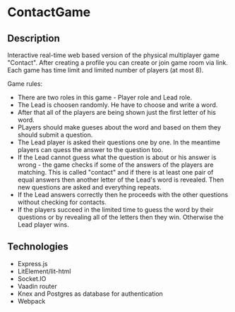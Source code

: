 # ContactGame
## Description
Interactive real-time web based version of the physical multiplayer game "Contact". 
After creating a profile you can create or join game room via link.
Each game has time limit and limited number of players (at most 8).

Game rules:
- There are two roles in this game - Player role and Lead role.
- The Lead is choosen randomly. He have to choose and write a word.
- After that all of the players are being shown just the first letter of his word.
- PLayers should make gueses about the word and based on them they should submit a question.
- The Lead player is asked their questions one by one. In the meantime players can quess the answer to the question too.
- If the Lead cannot guess what the question is about or his answer is wrong - the game checks if some of the answers of the players are matching. This is called "contact" and if there is at least one pair of equal answers then another letter of the Lead's word is revealed. Then new questions are asked and everything repeats.
- If the Lead answers correctly then he proceeds with the other questions without checking for contacts.
- If the players succeed in the limited time to guess the word by their questions or by revealing all of the letters then they win. Otherwise the Lead player wins.

## Technologies 
- Express.js
- LitElement/lit-html
- Socket.IO
- Vaadin router
- Knex and Postgres as database for authentication
- Webpack
